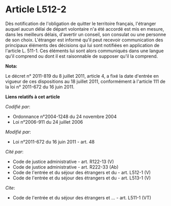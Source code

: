 # Article L512-2

Dès notification de l'obligation de quitter le territoire français, l'étranger auquel aucun délai de départ volontaire n'a
été accordé est mis en mesure, dans les meilleurs délais, d'avertir un conseil, son consulat ou une personne de son choix.
L'étranger est informé qu'il peut recevoir communication des principaux éléments des décisions qui lui sont notifiées en
application de l'article L. 511-1. Ces éléments lui sont alors communiqués dans une langue qu'il comprend ou dont il est
raisonnable de supposer qu'il la comprend.

**Nota:**

Le décret n° 2011-819 du 8 juillet 2011, article 4, a fixé la date d'entrée en vigueur de ces dispositions au 18 juillet
2011, conformément à l'article 111 de la loi n° 2011-672 du 16 juin 2011.

**Liens relatifs à cet article**

_Codifié par_:

  - Ordonnance n°2004-1248 du 24 novembre 2004
  - Loi n°2006-911 du 24 juillet 2006

_Modifié par_:

  - Loi n°2011-672 du 16 juin 2011 - art. 48

_Cité par_:

  - Code de justice administrative - art. R122-13 (V)
  - Code de justice administrative - art. R222-33 (Ab)
  - Code de l'entrée et du séjour des étrangers et du  - art. L512-1 (V)
  - Code de l'entrée et du séjour des étrangers et du  - art. L513-1 (V)

_Cite_:

  - Code de l'entrée et du séjour des étrangers et ... - art. L511-1 (VT)
